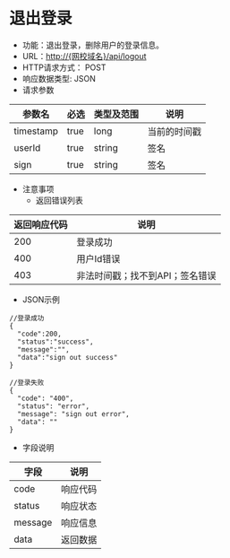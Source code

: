# 退出登录

* 功能：退出登录，删除用户的登录信息。
* URL：[http://{网校域名}/api/logout](http://{网校域名}/api/login)
* HTTP请求方式： POST
* 响应数据类型: JSON
* 请求参数

| 参数名 | 必选 | 类型及范围 | 说明 |
| --- | --- | --- | --- |
| timestamp | true | long | 当前的时间戳 |
| userId | true | string | 签名 |
| sign | true | string | 签名 |


* 注意事项
  * 返回错误列表

| 返回响应代码 | 说明 |
| --- | --- |
| 200 | 登录成功 |
| 400 |	用户Id错误 |
| 403 | 非法时间戳；找不到API；签名错误 |

* JSON示例

```
//登录成功
{
  "code":200,
  "status":"success",
  "message":"",
  "data":"sign out success"
}
```

```
//登录失败
{
  "code": "400",
  "status": "error",
  "message": "sign out error",
  "data": ""
}
```

* 字段说明

| 字段 | 说明 |
| --- | --- |
| code | 响应代码 |
| status | 响应状态 |
| message | 响应信息 |
| data | 返回数据 |


